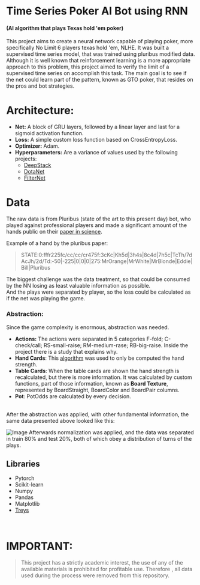 # Time Series Poker AI Bot using RNN
#### (AI algorithm that plays Texas hold 'em poker)
This project aims to create a neural network capable of playing poker, more specifically No Limit 6 players texas hold 'em, NLHE. 
It was built a supervised time series model, that was trained using pluribus modified data.
Although it is well known that reinforcement learning is a more appropriate approach to this problem, this project aimed to verify the limit of a supervised time series on accomplish this task. 
The main goal is to see if the net could learn part of the pattern, known as GTO poker, that resides on the pros and bot strategies.

# Architecture:
* **Net:** A block of GRU layers, followed by a linear layer and last for a sigmoid activation function.
* **Loss:** A simple custom loss function based on CrossEntropyLoss.
* **Optimizer:** Adam.
* **Hyperparameters:** Are a variance of values used by the following projects:
   * [DeepStack](https://science.sciencemag.org/content/356/6337/508)
   * [DotaNet](https://ieeexplore.ieee.org/document/8499076)
   * [FilterNet](https://www.preprints.org/manuscript/202002.0318/v1)

# Data
The raw data is from Pluribus (state of the art to this present day) bot, who played against professional players and made a significant amount of the hands public on their [paper in science](https://science.sciencemag.org/content/365/6456/885).

Example of a hand by the pluribus paper:
> STATE:0:fffr225fc/cc/cc/cr475f:3cKc|Kh5d|3h4s|8c4d|7h5c|TcTh/7dAcJh/2d/Td:-50|-225|0|0|0|275:MrOrange|MrWhite|MrBlonde|Eddie|Bill|Pluribus

The biggest challenge was the data treatment, so that could be consumed by the NN losing as least valuable information as possible.<br>
And the plays were separated by player, so the loss could be calculated as if the net was playing the game. 

### Abstraction:
Since the game complexity is enormous, abstraction was needed.
* **Actions:** The actions were separated in 5 categories F-fold; C-check/call; RS-small-raise; RM-medium-rase; RB-big-raise. Inside the project there is a study that explains why.
* **Hand Cards**: This [algorithm](https://github.com/ihendley/treys) was used to only be computed the hand strength.
* **Table Cards**: When the table cards are shown the hand strength is recalculated, but there is more information. It was calculated by custom functions, part of those information, known as **Board Texture**, represented by BoardStraight, BoardColor and BoardPair columns.
* **Pot**: PotOdds are calculated by every decision.
<br>
After the abstraction was applied, with other fundamental information, the same data presented above looked like this:
  
  
![Image](https://github.com/BrenoCPimenta/PokerRNN/blob/master/img/data_table.jpg?raw=true)
Afterwards normalization was applied, and the data was separated in train 80% and test 20%, both of which obey a distribution of turns of the plays.

## Libraries
* Pytorch
* Scikit-learn
* Numpy
* Pandas
* Matplotlib
* [Treys](https://github.com/ihendley/treys)

<br>

# IMPORTANT:
> This project has a strictly academic interest, the use of any of the available materials is prohibited for profitable use. Therefore , all data used during the process were removed from this repository.
